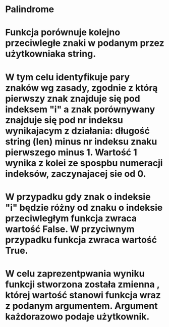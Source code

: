 # Palindrome

# Funkcja porównuje kolejno przeciwległe znaki w podanym przez użytkowniaka string. 
# W tym celu identyfikuje pary znaków wg zasady, zgodnie z którą pierwszy znak znajduje się pod indeksem "i" a znak porównywany znajduje się pod nr indeksu wynikajacym z działania: długość string (len)  minus nr indeksu znaku pierwszego minus 1. Wartość 1 wynika z kolei ze spospbu numeracji indeksów, zaczynajacej sie od 0.
# W przypadku gdy znak o indeksie "i" będzie różny od znaku o indeksie przeciwległym funkcja zwraca wartość False. W przyciwnym przypadku funkcja zwraca wartość True. 
# W celu zaprezentpwania wyniku funkcji stworzona została zmienna , której wartość stanowi funkcja wraz z podanym argumentem. Argument każdorazowo podaje użytkownik.  
